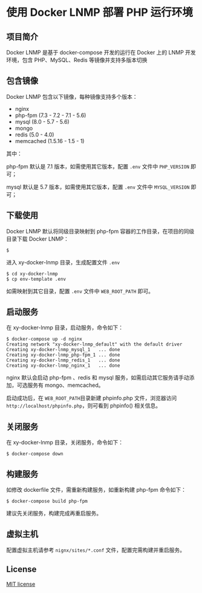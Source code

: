 # 使用 Docker LNMP 部署 PHP 运行环境


## 项目简介

Docker LNMP 是基于 docker-compose 开发的运行在 Docker 上的 LNMP 开发环境，包含 PHP、MySQL、Redis 等镜像并支持多版本切换


## 包含镜像

Docker LNMP 包含以下镜像，每种镜像支持多个版本：

- nginx 
- php-fpm (7.3 - 7.2 - 7.1 - 5.6)
- mysql (8.0 - 5.7 - 5.6)
- mongo 
- redis (5.0 - 4.0)
- memcached (1.5.16 - 1.5 - 1)

其中：

php-fpm 默认是 7.1 版本，如需使用其它版本，配置 `.env` 文件中 `PHP_VERSION` 即可；

mysql 默认是 5.7 版本，如需使用其它版本，配置 `.env` 文件中 `MYSQL_VERSION` 即可；


## 下载使用

Docker LNMP 默认将同级目录映射到 php-fpm 容器的工作目录，在项目的同级目录下载 Docker LNMP：
```
$ 
```

进入 xy-docker-lnmp 目录，生成配置文件 `.env`
```
$ cd xy-docker-lnmp
$ cp env-template .env
```

如需映射到其它目录，配置 `.env` 文件中 `WEB_ROOT_PATH` 即可。


## 启动服务

在 xy-docker-lnmp 目录，启动服务，命令如下：
``` 
$ docker-compose up -d nginx
Creating network "xy-docker-lnmp_default" with the default driver
Creating xy-docker-lnmp_mysql_1   ... done
Creating xy-docker-lnmp_php-fpm_1 ... done
Creating xy-docker-lnmp_redis_1   ... done
Creating xy-docker-lnmp_nginx_1   ... done
```

nginx 默认会启动 php-fpm 、redis 和 mysql 服务，如需启动其它服务请手动添加，可选服务有 mongo、memcached。

启动成功后，在 `WEB_ROOT_PATH`目录新建 phpinfo.php 文件，浏览器访问 `http://localhost/phpinfo.php`，则可看到 phpinfo() 相关信息。


## 关闭服务

在 xy-docker-lnmp 目录，关闭服务，命令如下：
``` 
$ docker-compose down
```


## 构建服务

如修改 dockerfile 文件，需重新构建服务，如重新构建 php-fpm 命令如下：
```
$ docker-compose build php-fpm
```

建议先关闭服务，构建完成再重启服务。


## 虚拟主机

配置虚拟主机请参考 `nignx/sites/*.conf` 文件，配置完需构建并重启服务。


## License

[MIT license](https://opensource.org/licenses/MIT)